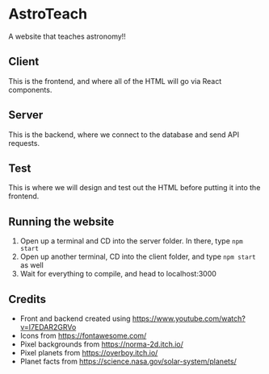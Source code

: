 # AstroTeach
A website that teaches astronomy!!

## Client
This is the frontend, and where all of the HTML will go via React components.

## Server
This is the backend, where we connect to the database and send API requests.

## Test
This is where we will design and test out the HTML before putting it into the frontend.

## Running the website
1. Open up a terminal and CD into the server folder. In there, type `npm start`
2. Open up another terminal, CD into the client folder, and type `npm start` as well
3. Wait for everything to compile, and head to localhost:3000


## Credits
- Front and backend created using https://www.youtube.com/watch?v=I7EDAR2GRVo
- Icons from https://fontawesome.com/
- Pixel backgrounds from https://norma-2d.itch.io/
- Pixel planets from https://overboy.itch.io/
- Planet facts from https://science.nasa.gov/solar-system/planets/
